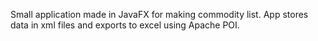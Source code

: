 Small application made in JavaFX for making commodity list. App stores data in xml files and exports to excel using Apache POI.
